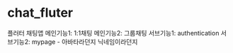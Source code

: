 # chat_fluter

플러터 채팅앱
메인기능1: 1:1채팅
메인기능2: 그룹채팅
서브기능1: authentication
서브기능2: mypage - 아바타라던지 닉네임이라던지
